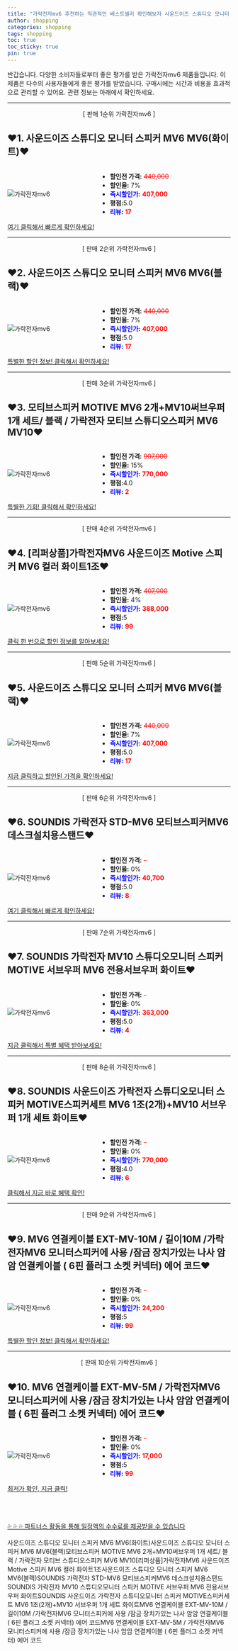 ```yaml
---
title: "가락전자mv6 추천하는 직관적인 베스트셀러 확인해보자 사운드이즈 스튜디오 모니터 스피커 MV6"
author: shopping
categories: shopping
tags: shopping
toc: true
toc_sticky: true
pin: true
---
```

반갑습니다. 다양한 소비자들로부터 좋은 평가를 받은 가락전자mv6 제품들입니다. 이 제품은 다수의 사용자들에게 좋은 평가를 받았습니다. 구매시에는 시간과 비용을 효과적으로 관리할 수 있어요. 관련 정보는 아래에서 확인하세요.

---
<p class="toplist" style="margin: 0 auto; display: block; width: fit-content;">[ 판매 1순위 가락전자mv6 ]</p>

<h2><strong>❤️1. 사운드이즈 스튜디오 모니터 스피커 MV6 MV6(화이트)❤️</strong></h2>

<div style="display: flex; align-items: center;">
    <div style="flex: 0.4;">
        <img src="https://thumbnail7.coupangcdn.com/thumbnails/remote/230x230ex/image/vendor_inventory/2ec1/24a63915c3bf4408f6b0c917b2cad341ec5e75a7b42ef16c1b9d35cdc13b.jpg" alt="가락전자mv6" style="max-width: 100%;">
    </div>
    <div style="flex: 0.6; margin-left: 10px;">
        <ul>
            <li><strong>할인전 가격:</strong> <del style="color: red;">440,000</del></li>
            <li><strong>할인율:</strong> 7%</li>
            <li><span style='color:blue'><strong>즉시할인가:</strong></span> <span style='color:red'><strong>407,000</strong></span></li>
            <li><strong>평점:</strong>5.0</li>
            <li><span style='color:blue'><strong>리뷰:</strong></span> <span style='color:red'><strong>17</strong></span></li>
        </ul>
    </div>
</div>
<div class="center">
    <a href="https://William4Davisa.github.io?lptag=AF9450613&subid=githubio&pageKey=7172852658&traceid=V0-153&itemId=22293134992&vendorItemId=90447955577" class="myButton">
        여기 클릭해서 빠르게 확인하세요!
    </a>
</div>


---
<p class="toplist" style="margin: 0 auto; display: block; width: fit-content;">[ 판매 2순위 가락전자mv6 ]</p>

<h2><strong>❤️2. 사운드이즈 스튜디오 모니터 스피커 MV6 MV6(블랙)❤️</strong></h2>

<div style="display: flex; align-items: center;">
    <div style="flex: 0.4;">
        <img src="https://thumbnail9.coupangcdn.com/thumbnails/remote/230x230ex/image/vendor_inventory/dcda/a4d4a97bd17d80038ca682b7b45141b7ceb5053b60377ea3b4b7c48c1159.jpg" alt="가락전자mv6" style="max-width: 100%;">
    </div>
    <div style="flex: 0.6; margin-left: 10px;">
        <ul>
            <li><strong>할인전 가격:</strong> <del style="color: red;">440,000</del></li>
            <li><strong>할인율:</strong> 7%</li>
            <li><span style='color:blue'><strong>즉시할인가:</strong></span> <span style='color:red'><strong>407,000</strong></span></li>
            <li><strong>평점:</strong>5.0</li>
            <li><span style='color:blue'><strong>리뷰:</strong></span> <span style='color:red'><strong>17</strong></span></li>
        </ul>
    </div>
</div>
<div class="center">
    <a href="https://William4Davisa.github.io?lptag=AF9450613&subid=githubio&pageKey=7172852658&traceid=V0-153&itemId=22293134997&vendorItemId=90447955556" class="myButton">
        특별한 할인 정보! 클릭해서 확인하세요!
    </a>
</div>


---
<p class="toplist" style="margin: 0 auto; display: block; width: fit-content;">[ 판매 3순위 가락전자mv6 ]</p>

<h2><strong>❤️3. 모티브스피커 MOTIVE MV6 2개+MV10써브우퍼 1개 세트/ 블랙 / 가락전자 모티브 스튜디오스피커 MV6 MV10❤️</strong></h2>

<div style="display: flex; align-items: center;">
    <div style="flex: 0.4;">
        <img src="https://thumbnail8.coupangcdn.com/thumbnails/remote/230x230ex/image/vendor_inventory/1b7c/b6fde30d47c2e49c04008d799fb455f3442183bd8af6eba7f2fd9d80db00.jpg" alt="가락전자mv6" style="max-width: 100%;">
    </div>
    <div style="flex: 0.6; margin-left: 10px;">
        <ul>
            <li><strong>할인전 가격:</strong> <del style="color: red;">907,000</del></li>
            <li><strong>할인율:</strong> 15%</li>
            <li><span style='color:blue'><strong>즉시할인가:</strong></span> <span style='color:red'><strong>770,000</strong></span></li>
            <li><strong>평점:</strong>4.0</li>
            <li><span style='color:blue'><strong>리뷰:</strong></span> <span style='color:red'><strong>2</strong></span></li>
        </ul>
    </div>
</div>
<div class="center">
    <a href="https://William4Davisa.github.io?lptag=AF9450613&subid=githubio&pageKey=7428048136&traceid=V0-153&itemId=19285720217&vendorItemId=85280038299" class="myButton">
        특별한 기회! 클릭해서 확인하세요!
    </a>
</div>


---
<p class="toplist" style="margin: 0 auto; display: block; width: fit-content;">[ 판매 4순위 가락전자mv6 ]</p>

<h2><strong>❤️4. [리퍼상품]가락전자MV6 사운드이즈 Motive 스피커 MV6 컬러 화이트1조❤️</strong></h2>

<div style="display: flex; align-items: center;">
    <div style="flex: 0.4;">
        <img src="https://thumbnail10.coupangcdn.com/thumbnails/remote/230x230ex/image/vendor_inventory/26b1/3d4c4806d1993ede9b2c5517070e189f800d168957f8f504e013fef44b49.jpg" alt="가락전자mv6" style="max-width: 100%;">
    </div>
    <div style="flex: 0.6; margin-left: 10px;">
        <ul>
            <li><strong>할인전 가격:</strong> <del style="color: red;">407,000</del></li>
            <li><strong>할인율:</strong> 4%</li>
            <li><span style='color:blue'><strong>즉시할인가:</strong></span> <span style='color:red'><strong>388,000</strong></span></li>
            <li><strong>평점:</strong>5</li>
            <li><span style='color:blue'><strong>리뷰:</strong></span> <span style='color:red'><strong>99</strong></span></li>
        </ul>
    </div>
</div>
<div class="center">
    <a href="https://William4Davisa.github.io?lptag=AF9450613&subid=githubio&pageKey=8204429274&traceid=V0-153&itemId=23529057844&vendorItemId=90555373154" class="myButton">
        클릭 한 번으로 할인 정보를 알아보세요!
    </a>
</div>


---
<p class="toplist" style="margin: 0 auto; display: block; width: fit-content;">[ 판매 5순위 가락전자mv6 ]</p>

<h2><strong>❤️5. 사운드이즈 스튜디오 모니터 스피커 MV6 MV6(블랙)❤️</strong></h2>

<div style="display: flex; align-items: center;">
    <div style="flex: 0.4;">
        <img src="https://thumbnail9.coupangcdn.com/thumbnails/remote/230x230ex/image/vendor_inventory/dcda/a4d4a97bd17d80038ca682b7b45141b7ceb5053b60377ea3b4b7c48c1159.jpg" alt="가락전자mv6" style="max-width: 100%;">
    </div>
    <div style="flex: 0.6; margin-left: 10px;">
        <ul>
            <li><strong>할인전 가격:</strong> <del style="color: red;">440,000</del></li>
            <li><strong>할인율:</strong> 7%</li>
            <li><span style='color:blue'><strong>즉시할인가:</strong></span> <span style='color:red'><strong>407,000</strong></span></li>
            <li><strong>평점:</strong>5.0</li>
            <li><span style='color:blue'><strong>리뷰:</strong></span> <span style='color:red'><strong>17</strong></span></li>
        </ul>
    </div>
</div>
<div class="center">
    <a href="https://William4Davisa.github.io?lptag=AF9450613&subid=githubio&pageKey=7172852658&traceid=V0-153&itemId=22293134997&vendorItemId=90447955556" class="myButton">
        지금 클릭하고 할인된 가격을 확인하세요!
    </a>
</div>


---
<p class="toplist" style="margin: 0 auto; display: block; width: fit-content;">[ 판매 6순위 가락전자mv6 ]</p>

<h2><strong>❤️6. SOUNDIS 가락전자 STD-MV6 모티브스피커MV6 데스크설치용스탠드❤️</strong></h2>

<div style="display: flex; align-items: center;">
    <div style="flex: 0.4;">
        <img src="https://thumbnail9.coupangcdn.com/thumbnails/remote/230x230ex/image/vendor_inventory/9fcd/44426ef5350a491667bf39c8816bf9bd1b0e449ddfa75e3eabd3d483710e.jpg" alt="가락전자mv6" style="max-width: 100%;">
    </div>
    <div style="flex: 0.6; margin-left: 10px;">
        <ul>
            <li><strong>할인전 가격:</strong> <del style="color: red;">-</del></li>
            <li><strong>할인율:</strong> 0%</li>
            <li><span style='color:blue'><strong>즉시할인가:</strong></span> <span style='color:red'><strong>40,700</strong></span></li>
            <li><strong>평점:</strong>5.0</li>
            <li><span style='color:blue'><strong>리뷰:</strong></span> <span style='color:red'><strong>8</strong></span></li>
        </ul>
    </div>
</div>
<div class="center">
    <a href="https://William4Davisa.github.io?lptag=AF9450613&subid=githubio&pageKey=7164843800&traceid=V0-153&itemId=18038429162&vendorItemId=85192801275" class="myButton">
        여기 클릭해서 빠르게 확인하세요!
    </a>
</div>


---
<p class="toplist" style="margin: 0 auto; display: block; width: fit-content;">[ 판매 7순위 가락전자mv6 ]</p>

<h2><strong>❤️7. SOUNDIS 가락전자 MV10 스튜디오모니터 스피커 MOTIVE 서브우퍼 MV6 전용서브우퍼 화이트❤️</strong></h2>

<div style="display: flex; align-items: center;">
    <div style="flex: 0.4;">
        <img src="https://thumbnail7.coupangcdn.com/thumbnails/remote/230x230ex/image/vendor_inventory/d157/0e143ec13f3839e28176397062cc23b8f30d1a7a2b32dbdb894ccb4989d7.jpg" alt="가락전자mv6" style="max-width: 100%;">
    </div>
    <div style="flex: 0.6; margin-left: 10px;">
        <ul>
            <li><strong>할인전 가격:</strong> <del style="color: red;">-</del></li>
            <li><strong>할인율:</strong> 0%</li>
            <li><span style='color:blue'><strong>즉시할인가:</strong></span> <span style='color:red'><strong>363,000</strong></span></li>
            <li><strong>평점:</strong>5.0</li>
            <li><span style='color:blue'><strong>리뷰:</strong></span> <span style='color:red'><strong>4</strong></span></li>
        </ul>
    </div>
</div>
<div class="center">
    <a href="https://William4Davisa.github.io?lptag=AF9450613&subid=githubio&pageKey=8247952468&traceid=V0-153&itemId=23741385961&vendorItemId=85192581519" class="myButton">
        지금 클릭해서 특별 혜택 받아보세요!
    </a>
</div>


---
<p class="toplist" style="margin: 0 auto; display: block; width: fit-content;">[ 판매 8순위 가락전자mv6 ]</p>

<h2><strong>❤️8. SOUNDIS 사운드이즈 가락전자 스튜디오모니터 스피커 MOTIVE스피커세트 MV6 1조(2개)+MV10 서브우퍼 1개 세트 화이트❤️</strong></h2>

<div style="display: flex; align-items: center;">
    <div style="flex: 0.4;">
        <img src="https://thumbnail7.coupangcdn.com/thumbnails/remote/230x230ex/image/vendor_inventory/acfe/13ab03ec30d965fbbe54c0fab4543f8529549268c4010d03e7326b6d47fd.jpg" alt="가락전자mv6" style="max-width: 100%;">
    </div>
    <div style="flex: 0.6; margin-left: 10px;">
        <ul>
            <li><strong>할인전 가격:</strong> <del style="color: red;">-</del></li>
            <li><strong>할인율:</strong> 0%</li>
            <li><span style='color:blue'><strong>즉시할인가:</strong></span> <span style='color:red'><strong>770,000</strong></span></li>
            <li><strong>평점:</strong>4.0</li>
            <li><span style='color:blue'><strong>리뷰:</strong></span> <span style='color:red'><strong>6</strong></span></li>
        </ul>
    </div>
</div>
<div class="center">
    <a href="https://William4Davisa.github.io?lptag=AF9450613&subid=githubio&pageKey=8247953762&traceid=V0-153&itemId=23741390928&vendorItemId=85216817223" class="myButton">
        클릭해서 지금 바로 혜택 확인!
    </a>
</div>


---
<p class="toplist" style="margin: 0 auto; display: block; width: fit-content;">[ 판매 9순위 가락전자mv6 ]</p>

<h2><strong>❤️9. MV6 연결케이블 EXT-MV-10M / 길이10M /가락전자MV6 모니터스피커에 사용 /잠금 장치가있는 나사 암암 연결케이블 ( 6핀 플러그 소켓 커넥터) 에어 코드❤️</strong></h2>

<div style="display: flex; align-items: center;">
    <div style="flex: 0.4;">
        <img src="https://thumbnail6.coupangcdn.com/thumbnails/remote/230x230ex/image/vendor_inventory/3364/2a118210e79ac5d5d1a323dcd5fd7508065ed5a694fe0d3994dc4f50c0fa.jpg" alt="가락전자mv6" style="max-width: 100%;">
    </div>
    <div style="flex: 0.6; margin-left: 10px;">
        <ul>
            <li><strong>할인전 가격:</strong> <del style="color: red;">-</del></li>
            <li><strong>할인율:</strong> 0%</li>
            <li><span style='color:blue'><strong>즉시할인가:</strong></span> <span style='color:red'><strong>24,200</strong></span></li>
            <li><strong>평점:</strong>5</li>
            <li><span style='color:blue'><strong>리뷰:</strong></span> <span style='color:red'><strong>99</strong></span></li>
        </ul>
    </div>
</div>
<div class="center">
    <a href="https://William4Davisa.github.io?lptag=AF9450613&subid=githubio&pageKey=8049379996&traceid=V0-153&itemId=22568905681&vendorItemId=89610766717" class="myButton">
        특별한 할인 정보! 클릭해서 확인하세요!
    </a>
</div>


---
<p class="toplist" style="margin: 0 auto; display: block; width: fit-content;">[ 판매 10순위 가락전자mv6 ]</p>

<h2><strong>❤️10. MV6 연결케이블 EXT-MV-5M / 가락전자MV6 모니터스피커에 사용 /잠금 장치가있는 나사 암암 연결케이블 ( 6핀 플러그 소켓 커넥터) 에어 코드❤️</strong></h2>

<div style="display: flex; align-items: center;">
    <div style="flex: 0.4;">
        <img src="https://thumbnail8.coupangcdn.com/thumbnails/remote/230x230ex/image/vendor_inventory/40d5/d8158950bb868599577dea9b88990edcba3b7a99670638fb544ec7c691ae.jpg" alt="가락전자mv6" style="max-width: 100%;">
    </div>
    <div style="flex: 0.6; margin-left: 10px;">
        <ul>
            <li><strong>할인전 가격:</strong> <del style="color: red;">-</del></li>
            <li><strong>할인율:</strong> 0%</li>
            <li><span style='color:blue'><strong>즉시할인가:</strong></span> <span style='color:red'><strong>17,000</strong></span></li>
            <li><strong>평점:</strong>5</li>
            <li><span style='color:blue'><strong>리뷰:</strong></span> <span style='color:red'><strong>99</strong></span></li>
        </ul>
    </div>
</div>
<div class="center">
    <a href="https://William4Davisa.github.io?lptag=AF9450613&subid=githubio&pageKey=8049372827&traceid=V0-153&itemId=22568880235&vendorItemId=89610741636" class="myButton">
        최저가 확인, 지금 클릭!
    </a>
</div>

<br><br><br>[💦 💦 💦 파트너스 활동을 통해 일정액의 수수료를 제공받을 수 있습니다](https://link.coupang.com/a/bcpT2c)<br><br>사운드이즈 스튜디오 모니터 스피커 MV6 MV6(화이트)사운드이즈 스튜디오 모니터 스피커 MV6 MV6(블랙)모티브스피커 MOTIVE MV6 2개+MV10써브우퍼 1개 세트/ 블랙 / 가락전자 모티브 스튜디오스피커 MV6 MV10[리퍼상품]가락전자MV6 사운드이즈 Motive 스피커 MV6 컬러 화이트1조사운드이즈 스튜디오 모니터 스피커 MV6 MV6(블랙)SOUNDIS 가락전자 STD-MV6 모티브스피커MV6 데스크설치용스탠드SOUNDIS 가락전자 MV10 스튜디오모니터 스피커 MOTIVE 서브우퍼 MV6 전용서브우퍼 화이트SOUNDIS 사운드이즈 가락전자 스튜디오모니터 스피커 MOTIVE스피커세트 MV6 1조(2개)+MV10 서브우퍼 1개 세트 화이트MV6 연결케이블 EXT-MV-10M / 길이10M /가락전자MV6 모니터스피커에 사용 /잠금 장치가있는 나사 암암 연결케이블 ( 6핀 플러그 소켓 커넥터) 에어 코드MV6 연결케이블 EXT-MV-5M / 가락전자MV6 모니터스피커에 사용 /잠금 장치가있는 나사 암암 연결케이블 ( 6핀 플러그 소켓 커넥터) 에어 코드